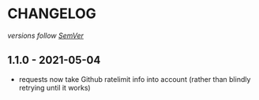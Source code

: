 # CHANGELOG
*versions follow [SemVer](http://semver.org)*

## 1.1.0 - 2021-05-04
* requests now take Github ratelimit info into account (rather than blindly retrying until it works)
